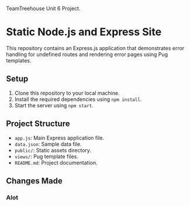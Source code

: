 
TeamTreehouse Unit 6 Project.

# Static Node.js and Express Site
This repository contains an Express.js application that demonstrates
error handling for undefined routes and rendering error pages using 
Pug templates.

## Setup

1. Clone this repository to your local machine.
2. Install the required dependencies using `npm install`.
3. Start the server using `npm start`.

## Project Structure

- `app.js`: Main Express application file.
- `data.json`: Sample data file.
- `public/`: Static assets directory.
- `views/`: Pug template files.
- `README.md`: Project documentation.

## Changes Made

### Alot